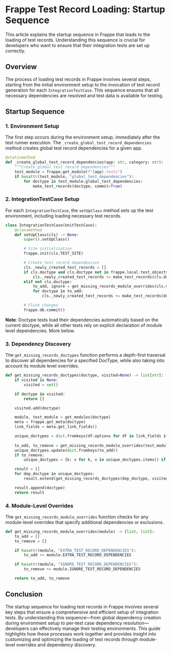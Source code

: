# Frappe Test Record Loading: Startup Sequence

This article explains the startup sequence in Frappe that leads to the loading of test records. Understanding this sequence is crucial for developers who want to ensure that their integration tests are set up correctly.

## Overview

The process of loading test records in Frappe involves several steps, starting from the initial environment setup to the invocation of test record generation for each `IntegrationTestCase`. This sequence ensures that all necessary dependencies are resolved and test data is available for testing.

## Startup Sequence

### 1. Environment Setup

The first step occurs during the environment setup, immediately after the test runner execution. The `_create_global_test_record_dependencies` method creates global test record dependencies for a given app.

```python
@staticmethod
def _create_global_test_record_dependencies(app: str, category: str):
    """Create global test record dependencies"""
    test_module = frappe.get_module(f"{app}.tests")
    if hasattr(test_module, "global_test_dependencies"):
        for doctype in test_module.global_test_dependencies:
            make_test_records(doctype, commit=True)
```

### 2. IntegrationTestCase Setup

For each `IntegrationTestCase`, the `setUpClass` method sets up the test environment, including loading necessary test records.

```python
class IntegrationTestCase(UnitTestCase):
    @classmethod
    def setUpClass(cls) -> None:
        super().setUpClass()

        # Site initialization
        frappe.init(cls.TEST_SITE)

        # Create test record dependencies
        cls._newly_created_test_records = []
        if cls.doctype and cls.doctype not in frappe.local.test_objects:
            cls._newly_created_test_records += make_test_records(cls.doctype)
        elif not cls.doctype:
            to_add, ignore = get_missing_records_module_overrides(cls.module)
            for doctype in to_add:
                cls._newly_created_test_records += make_test_records(doctype)

        # Flush changes
        frappe.db.commit()
```
**Note**: Doctype tests load their dependencies automatically based on the current doctype, while all other tests rely on explicit declaration of module level dependencies. More below.


### 3. Dependency Discovery

The `get_missing_records_doctypes` function performs a depth-first traversal to discover all dependencies for a specified DocType, while also taking into account its module level overrides.

```python
def get_missing_records_doctypes(doctype, visited=None) -> list[str]:
    if visited is None:
        visited = set()

    if doctype in visited:
        return []

    visited.add(doctype)

    module, test_module = get_modules(doctype)
    meta = frappe.get_meta(doctype)
    link_fields = meta.get_link_fields()

    unique_doctypes = dict.fromkeys(df.options for df in link_fields if df.options != "[Select]")
    
    to_add, to_remove = get_missing_records_module_overrides(test_module)
    unique_doctypes.update(dict.fromkeys(to_add))
    if to_remove:
        unique_doctypes = {k: v for k, v in unique_doctypes.items() if k not in to_remove}

    result = []
    for dep_doctype in unique_doctypes:
        result.extend(get_missing_records_doctypes(dep_doctype, visited))

    result.append(doctype)
    return result
```

### 4. Module-Level Overrides

The `get_missing_records_module_overrides` function checks for any module-level overrides that specify additional dependencies or exclusions.

```python
def get_missing_records_module_overrides(module) -> [list, list]:
    to_add = []
    to_remove = []

    if hasattr(module, "EXTRA_TEST_RECORD_DEPENDENCIES"):
        to_add += module.EXTRA_TEST_RECORD_DEPENDENCIES

    if hasattr(module, "IGNORE_TEST_RECORD_DEPENDENCIES"):
        to_remove += module.IGNORE_TEST_RECORD_DEPENDENCIES

    return to_add, to_remove
```

## Conclusion

The startup sequence for loading test records in Frappe involves several key steps that ensure a comprehensive and efficient setup of integration tests. By understanding this sequence—from global dependency creation during environment setup to per-test case dependency resolution—developers can effectively manage their testing environments. This guide highlights how these processes work together and provides insight into customizing and optimizing the loading of test records through module-level overrides and dependency discovery.

